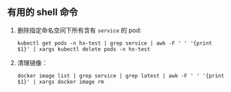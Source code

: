 ## 有用的 shell 命令

1. 删除指定命名空间下所有含有 `service` 的 pod:
    ```shell
   kubectl get pods -n hx-test | grep service | awk -F ' ' '{print $1}' | xargs kubectl delete pods -n hx-test
    ```
2. 清理镜像：
   ```shell
   docker image list | grep service | grep latest | awk -F ' ' '{print $1}' | xargs docker image rm
   ```
